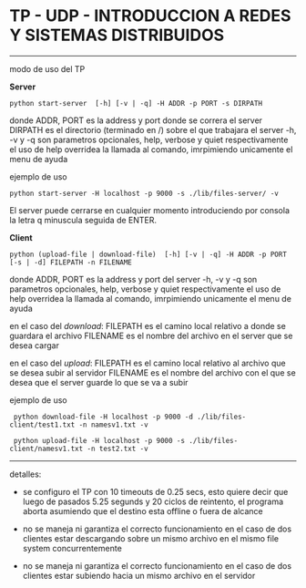 # TP - UDP - INTRODUCCION A REDES Y SISTEMAS DISTRIBUIDOS
---
modo de uso del TP

**Server**

```
python start-server  [-h] [-v | -q] -H ADDR -p PORT -s DIRPATH
```
donde ADDR, PORT es la address y port donde se correra el server
DIRPATH es el directorio (terminado en /) sobre el que trabajara el server
-h, -v y -q son parametros opcionales, help, verbose y quiet respectivamente
el uso de help overridea la llamada al comando, imrpimiendo unicamente el menu de ayuda

ejemplo de uso
```
python start-server -H localhost -p 9000 -s ./lib/files-server/ -v
```

El server puede cerrarse en cualquier momento introduciendo por consola la letra q minuscula seguida de ENTER.

**Client**

```
python (upload-file | download-file)  [-h] [-v | -q] -H ADDR -p PORT [-s | -d] FILEPATH -n FILENAME
```
donde ADDR, PORT es la address y port del server
-h, -v y -q son parametros opcionales, help, verbose y quiet respectivamente
el uso de help overridea la llamada al comando, imrpimiendo unicamente el menu de ayuda

en el caso del *download*:
FILEPATH es el camino local relativo a donde se guardara el archivo
FILENAME es el nombre del archivo en el server que se desea cargar

en el caso del *upload*:
FILEPATH es el camino local relativo al archivo que se desea subir al servidor
FILENAME es el nombre del archivo con el que se desea que el server guarde lo que se va a subir

ejemplo de uso
```
 python download-file -H localhost -p 9000 -d ./lib/files-client/test1.txt -n namesv1.txt -v

 python upload-file -H localhost -p 9000 -s ./lib/files-client/namesv1.txt -n test2.txt -v
```
---

detalles:
* se configuro el TP con 10 timeouts de 0.25 secs, esto quiere decir que luego de pasados 5.25 segunds y 20 ciclos de reintento,
el programa aborta asumiendo que el destino esta offline o fuera de alcance

* no se maneja ni garantiza el correcto funcionamiento en el caso de dos clientes estar descargando sobre un mismo archivo en el mismo file system concurrentemente

* no se maneja ni garantiza el correcto funcionamiento en el caso de dos clientes estar subiendo hacia un mismo archivo en el servidor
